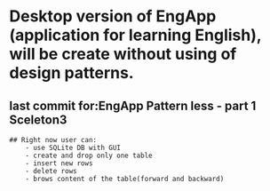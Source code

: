 # Desktop version of EngApp (application for learning English), will be create without using of design patterns.
## last commit for:EngApp Pattern less - part 1 Sceleton3
	## Right now user can:
		- use SQLite DB with GUI
		- create and drop only one table
		- insert new rows
		- delete rows
		- brows content of the table(forward and backward)
